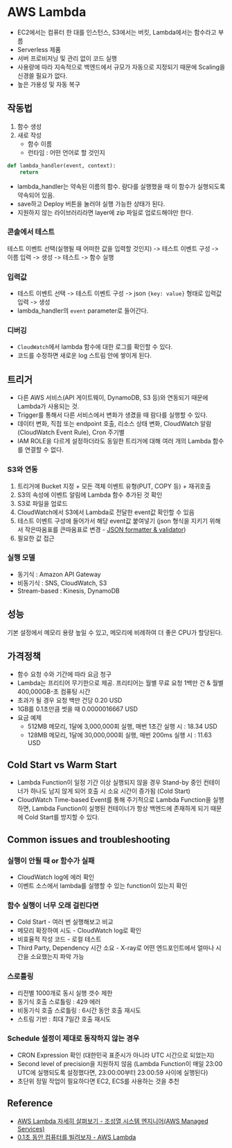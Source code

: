 # AWS Lambda

- EC2에서는 컴퓨터 한 대를 인스턴스, S3에서는 버킷, Lambda에서는 함수라고 부름
- Serverless 제품
- 서버 프로비저닝 및 관리 없이 코드 실행
- 사용량에 따라 지속적으로 백엔드에서 규모가 자동으로 지정되기 때문에 Scaling을 신경쓸 필요가 없다.
- 높은 가용성 및 자동 복구

## 작동법

1. 함수 생성
2. 새로 작성
   - 함수 이름
   - 런타임 : 어떤 언어로 할 것인지

```py
def lambda_handler(event, context):
    return
```

- lambda_handler는 약속된 이름의 함수. 람다를 실행했을 때 이 함수가 실행되도록 약속되어 있음.
- save하고 Deploy 버튼을 눌러야 실행 가능한 상태가 된다.
- 지원하지 않는 라이브러리라면 layer에 zip 파일로 업로드해야만 한다.

### 콘솔에서 테스트

테스트 이벤트 선택(실행될 때 어떠한 값을 입력할 것인지) -> 테스트 이벤트 구성 -> 이름 입력 -> 생성 -> 테스트 -> 함수 실행

### 입력값

- 테스트 이벤트 선택 -> 테스트 이벤트 구성 -> json `{key: value}` 형태로 입력값 입력 -> 생성
- lambda_handler의 `event` parameter로 들어간다.

### 디버깅

- `CloudWatch`에서 lambda 함수에 대한 로그를 확인할 수 있다.
- 코드를 수정하면 새로운 log 스트림 안에 쌓이게 된다.

## 트리거

- 다른 AWS 서비스(API 게이트웨이, DynamoDB, S3 등)와 연동되기 때문에 Lambda가 사용되는 것.
- Trigger를 통해서 다른 서비스에서 변화가 생겼을 때 람다를 실행할 수 있다.
- 데이터 변화, 직접 또는 endpoint 호출, 리소스 상태 변화, CloudWatch 알람(CloudWatch Event Rule), Cron 주기별
- IAM ROLE을 다르게 설정하더라도 동일한 트리거에 대해 여러 개의 Lambda 함수를 연결할 수 없다.

### S3와 연동

1. 트리거에 Bucket 지정 + 모든 객체 이벤트 유형(PUT, COPY 등) + 재귀호출
2. S3의 속성에 이벤트 알림에 Lambda 함수 추가된 것 확인
3. S3로 파일을 업로드
4. CloudWatch에서 S3에서 Lambda로 전달한 event값 확인할 수 있음
5. 테스트 이벤트 구성에 들어가서 해당 event값 붙여넣기 (json 형식을 지키기 위해서 작은따옴표를 큰따옴표로 변경 - [JSON formatter & validator](https://jsonformatter.curiousconcept.com/))
6. 필요한 값 접근

### 실행 모델

- 동기식 : Amazon API Gateway
- 비동기식 : SNS, CloudWatch, S3
- Stream-based : Kinesis, DynamoDB

## 성능

기본 설정에서 메모리 용량 높일 수 있고, 메모리에 비례하여 더 좋은 CPU가 할당된다.

## 가격정책

- 함수 요청 수와 기간에 따라 요금 청구
- Lambda는 프리티어 무기한으로 제공. 프리티어는 월별 무료 요청 1백만 건 & 월별 400,000GB-초 컴퓨팅 시간
- 초과가 될 경우 요청 백만 건당 0.20 USD
- 1GB를 0.1초만큼 썻을 때 0.0000016667 USD
- 요금 예제
  - 512MB 메모리, 1달에 3,000,000회 실행, 매번 1초간 실행 시 : 18.34 USD
  - 128MB 메모리, 1달에 30,000,000회 실행, 매번 200ms 실행 시 : 11.63 USD

## Cold Start vs Warm Start

- Lambda Function이 일정 기간 이상 실행되지 않을 경우 Stand-by 중인 컨테이너가 하나도 남지 않게 되어 호출 시 소요 시간이 증가됨 (Cold Start)
- CloudWatch Time-based Event를 통해 주기적으로 Lambda Function을 실행하면, Lambda Function이 실행된 컨테이너가 항상 백엔드에 존재하게 되기 때문에 Cold Start를 방지할 수 있다.

## Common issues and troubleshooting

### 실행이 안될 때 or 함수가 실패

- CloudWatch log에 에러 확인
- 이벤트 소스에서 lambda를 실행할 수 있는 function이 있는지 확인

### 함수 실행이 너무 오래 걸린다면

- Cold Start - 여러 번 실행해보고 비교
- 메모리 확장하여 시도 - CloudWatch log로 확인
- 비효율적 작성 코드 - 로컬 테스트
- Third Party, Dependency 시간 소요 - X-ray로 어떤 엔드포인트에서 얼마나 시간을 소요했는지 파악 가능

### 스로틀링

- 리전별 1000개로 동시 실행 갯수 제한
- 동기식 호출 스로틀링 : 429 에러
- 비동기식 호출 스로틀링 : 6시간 동안 호출 재시도
- 스트림 기반 : 최대 7일간 호출 재시도

### Schedule 설정이 제대로 동작하지 않는 경우

- CRON Expression 확인 (대한민국 표준시가 아니라 UTC 시간으로 되었는지)
- Second level of precision을 지원하지 않음 (Lambda Function이 매일 23:00 UTC에 실행되도록 설정했다면, 23:00:00부터 23:00:59 사이에 실행된다)
- 초단위 정밀 작업이 필요하다면 EC2, ECS를 사용하는 것을 추천

## Reference

- [AWS Lambda 자세히 살펴보기 - 조성열 시스템 엔지니어(AWS Managed Services)](https://www.youtube.com/watch?v=I_HuqdIXHEg)
- [0.1초 동안 컴퓨터를 빌려보자 - AWS Lambda](https://www.youtube.com/watch?v=t8sjTFM_tfE&fbclid=IwAR1m35LHhEoMMgcCKEjaGs-KJ04M2v-wuE1AuqC0OQLWpgoGOfyf3Md5aFk)
